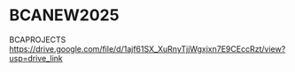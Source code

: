 # BCANEW2025
BCAPROJECTS
https://drive.google.com/file/d/1ajf61SX_XuRnyTjjWgxjxn7E9CEccRzt/view?usp=drive_link
